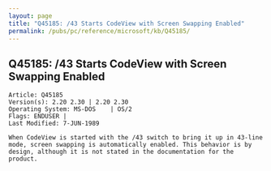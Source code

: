 ```yaml
---
layout: page
title: "Q45185: /43 Starts CodeView with Screen Swapping Enabled"
permalink: /pubs/pc/reference/microsoft/kb/Q45185/
---
```


## Q45185: /43 Starts CodeView with Screen Swapping Enabled

	Article: Q45185
	Version(s): 2.20 2.30 | 2.20 2.30
	Operating System: MS-DOS    | OS/2
	Flags: ENDUSER |
	Last Modified: 7-JUN-1989
	
	When CodeView is started with the /43 switch to bring it up in 43-line
	mode, screen swapping is automatically enabled. This behavior is by
	design, although it is not stated in the documentation for the
	product.
